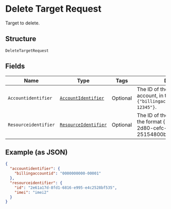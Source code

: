 
# Delete Target Request

Target to delete.

## Structure

`DeleteTargetRequest`

## Fields

| Name | Type | Tags | Description |
|  --- | --- | --- | --- |
| `Accountidentifier` | [`AccountIdentifier`](../../doc/models/account-identifier.md) | Optional | The ID of the authenticating billing account, in the format `{"billingaccountid":"1234567890-12345"}`. |
| `Resourceidentifier` | [`ResourceIdentifier`](../../doc/models/resource-identifier.md) | Optional | The ID of the target to delete, in the format {"id": "dd1682d3-2d80-cefc-f3ee-25154800beff"}. |

## Example (as JSON)

```json
{
  "accountidentifier": {
    "billingaccountid": "0000000000-00001"
  },
  "resourceidentifier": {
    "id": "2e61a17d-8fd1-6816-e995-e4c2528bf535",
    "imei": "imei2"
  }
}
```

